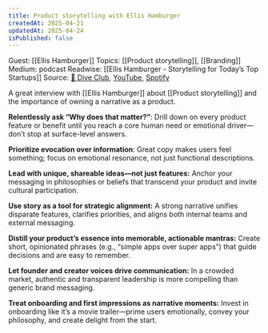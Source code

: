 ```yaml
---
title: Product storytelling with Ellis Hamburger
createdAt: 2025-04-21
updatedAt: 2025-04-24
isPublished: false
---
```


Guest: [[Ellis Hamburger]]
Topics: [[Product storytelling]], [[Branding]]
Medium: podcast 
Readwise: [[Ellis Hamburger - Storytelling for Today’s Top Startups]]
Source: [🤿 Dive Club](https://www.dive.club/deep-dives/ellis-hamburger), [YouTube](https://www.youtube.com/watch?v=jrMjbdHNg4E), [Spotify](https://open.spotify.com/show/6BuKkGfVR7FDaB3VPrN5fo?si=6bb4a9463eb74579)


A great interview with [[Ellis Hamburger]] about [[Product storytelling]] and the importance of owning a narrative as a product.


**Relentlessly ask “Why does that matter?”**: Drill down on every product feature or benefit until you reach a core human need or emotional driver—don’t stop at surface-level answers.

**Prioritize evocation over information**: Great copy makes users feel something; focus on emotional resonance, not just functional descriptions.

**Lead with unique, shareable ideas—not just features:** Anchor your messaging in philosophies or beliefs that transcend your product and invite cultural participation.

**Use story as a tool for strategic alignment:** A strong narrative unifies disparate features, clarifies priorities, and aligns both internal teams and external messaging.

**Distill your product’s essence into memorable, actionable mantras:** Create short, opinionated phrases (e.g., “simple apps over super apps”) that guide decisions and are easy to remember.

**Let founder and creator voices drive communication:** In a crowded market, authentic and transparent leadership is more compelling than generic brand messaging.

**Treat onboarding and first impressions as narrative moments:** Invest in onboarding like it’s a movie trailer—prime users emotionally, convey your philosophy, and create delight from the start.

